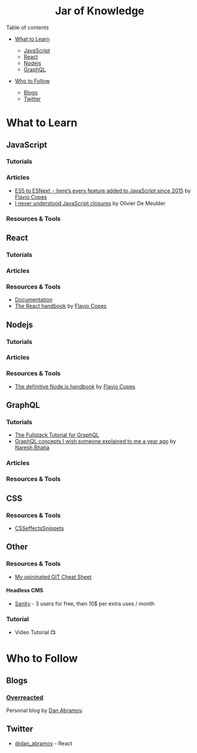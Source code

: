 <h1 align="center">Jar of Knowledge</h1>

Table of contents

- [What to Learn](#what-to-learn)
  - [JavaScript](#javascript)
  - [React](#react)
  - [Nodejs](#nodejs)
  - [GraphQL](#graphql)

- [Who to Follow](#who-to-follow)
  - [Blogs](#blogs)
  - [Twitter](#twitter)

# What to Learn

## JavaScript

### Tutorials
### Articles
- [ES5 to ESNext  -  here’s every feature added to JavaScript since 2015](https://medium.freecodecamp.org/es5-to-esnext-heres-every-feature-added-to-javascript-since-2015-d0c255e13c6e) by [Flavio Copes](https://twitter.com/flaviocopes) 
- [I never understood JavaScript closures](https://medium.com/dailyjs/i-never-understood-javascript-closures-9663703368e8) by Olivier De Meulder
### Resources & Tools

## React

### Tutorials
### Articles
### Resources & Tools
- [Documentation](https://reactjs.org/docs/getting-started.html)
- [The React handbook](https://medium.freecodecamp.org/the-react-handbook-b71c27b0a795) by [Flavio Copes](https://twitter.com/flaviocopes)

## Nodejs

### Tutorials
### Articles
### Resources & Tools
- [The definitive Node.js handbook](https://medium.freecodecamp.org/the-definitive-node-js-handbook-6912378afc6e) by [Flavio Copes](https://twitter.com/flaviocopes)

## GraphQL

### Tutorials
- [The Fullstack Tutorial for GraphQL](https://www.howtographql.com)
- [GraphQL concepts I wish someone explained to me a year ago](https://medium.com/naresh-bhatia/graphql-concepts-i-wish-someone-explained-to-me-a-year-ago-514d5b3c0eab) by [Naresh Bhatia](https://twitter.com/NareshJBhatia)
### Articles
### Resources & Tools

## CSS
### Resources & Tools
- [CSSeffectsSnippets](https://emilkowalski.github.io/css-effects-snippets/)

## Other
### Resources & Tools
- [My opininated GIT Cheat Sheet](https://www.bennadel.com/blog/3587-my-opinionated-git-cheat-sheet.htm)

#### Headless CMS
- [Sanity](https://www.sanity.io) - 3 users for free, then 10$ per extra uses / month

### Tutorial

- Video Tutorial 📺

# Who to Follow

## Blogs

### [Overreacted](https://overreacted.io/)
Personal blog by [Dan Abramov](https://github.com/gaearon).

## Twitter
- [@dan_abramov](https://twitter.com/dan_abramov) - React
